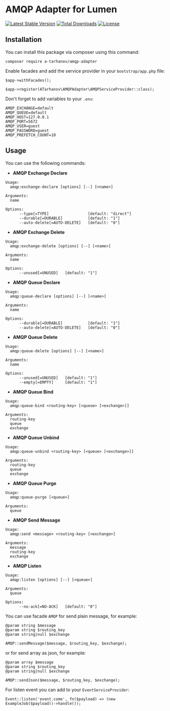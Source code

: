 AMQP Adapter for Lumen
======================
[![Latest Stable Version](https://poser.pugx.org/a-tarhanov/amqp-adapter/v/stable?format=flat-square)](https://packagist.org/packages/a-tarhanov/amqp-adapter)
[![Total Downloads](https://poser.pugx.org/a-tarhanov/amqp-adapter/downloads?format=flat-square)](https://packagist.org/packages/a-tarhanov/amqp-adapter)
[![License](https://poser.pugx.org/a-tarhanov/amqp-adapter/license?format=flat-square)](https://packagist.org/packages/a-tarhanov/amqp-adapter)

## Installation

You can install this package via composer using this command:

```
composer require a-tarhanov/amqp-adapter
```

Enable facades and add the service provider in your `bootstrap/app.php` file:

```
$app->withFacades();
```

```
$app->register(ATarhanov\AMQPAdapter\AMQPServiceProvider::class);
```

Don't forget to add variables to your `.env`:

```
AMQP_EXCHANGE=default
AMQP_QUEUE=default
AMQP_HOST=127.0.0.1
AMQP_PORT=5672
AMQP_USER=guest
AMQP_PASSWORD=guest
AMQP_PREFETCH_COUNT=10
```

## Usage

You can use the following commands:

- **AMQP Exchange Declare**

```
Usage:
  amqp:exchange-declare [options] [--] [<name>]

Arguments:
  name

Options:
      --type[=TYPE]                 [default: "direct"]
      --durable[=DURABLE]           [default: "1"]
      --auto-delete[=AUTO-DELETE]   [default: "0"]
```

- **AMQP Exchange Delete**

```
Usage:
  amqp:exchange-delete [options] [--] [<name>]

Arguments:
  name

Options:
      --unused[=UNUSED]   [default: "1"]
```

- **AMQP Queue Declare**

```
Usage:
  amqp:queue-declare [options] [--] [<name>]

Arguments:
  name

Options:
      --durable[=DURABLE]           [default: "1"]
      --auto-delete[=AUTO-DELETE]   [default: "0"]
```

- **AMQP Queue Delete**

```
Usage:
  amqp:queue-delete [options] [--] [<name>]

Arguments:
  name

Options:
      --unused[=UNUSED]   [default: "1"]
      --empty[=EMPTY]     [default: "1"]
```

- **AMQP Queue Bind**

```
Usage:
  amqp:queue-bind <routing-key> [<queue> [<exchange>]]

Arguments:
  routing-key
  queue
  exchange
```

- **AMQP Queue Unbind**

```
Usage:
  amqp:queue-unbind <routing-key> [<queue> [<exchange>]]

Arguments:
  routing-key
  queue
  exchange
```

- **AMQP Queue Purge**

```
Usage:
  amqp:queue-purge [<queue>]

Arguments:
  queue
```

- **AMQP Send Message**

```
Usage:
  amqp:send <message> <routing-key> [<exchange>]

Arguments:
  message
  routing-key
  exchange
```

- **AMQP Listen**

```
Usage:
  amqp:listen [options] [--] [<queue>]

Arguments:
  queue

Options:
      --no-ack[=NO-ACK]   [default: "0"]
```

You can use facade `AMQP` for send plain message, for example:

```
@param string $message
@param string $routing_key
@param string|null $exchange

AMQP::sendMessage($message, $routing_key, $exchange);
```

or for send array as json, for example:

```
@param array $message
@param string $routing_key
@param string|null $exchange

AMQP::sendJson($message, $routing_key, $exchange);
```

For listen event you can add to your `EventServiceProvider`:

```
Event::listen('event.come', fn($payload) => (new ExampleJob($payload))->handle());
```
